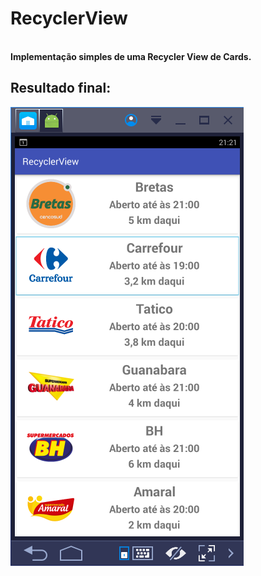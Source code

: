 # RecyclerView
<br>
<b>Implementação simples de uma Recycler View de Cards.</b>
<br>
<h2>Resultado final:</h2>
<img src="tela.png"/>
<br>
